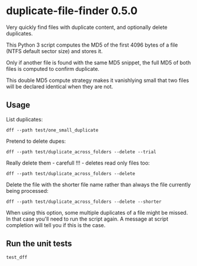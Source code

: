 # duplicate-file-finder 0.5.0

Very quickly find files with duplicate content, and optionally delete duplicates.

This Python 3 script computes the MD5 of the first 4096 bytes of a file (NTFS default sector size) and stores it.

Only if another file is found with the same MD5 snippet, the full MD5 of both files is computed to confirm duplicate.

This double MD5 compute strategy makes it vanishlying small that two files will be declared identical when they are not.

## Usage

List duplicates:
```
dff --path test/one_small_duplicate
```

Pretend to delete dupes:
```
dff --path test/duplicate_across_folders --delete --trial
```

Really delete them - carefull !!! - deletes read only files too:
```
dff --path test/duplicate_across_folders --delete
```

Delete the file with the shorter file name rather than always the file currently being processed:
```
dff --path test/duplicate_across_folders --delete --shorter
```
When using this option, some multiple duplicates of a file might be missed. In that case you'll need to run
the script again. A message at script completion will tell you if this is the case.


## Run the unit tests

```
test_dff
```

